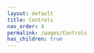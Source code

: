 ```yaml
---
layout: default
title: Controls
nav_order: 4
permalink: /pages/Controls
has_children: true
---
```


